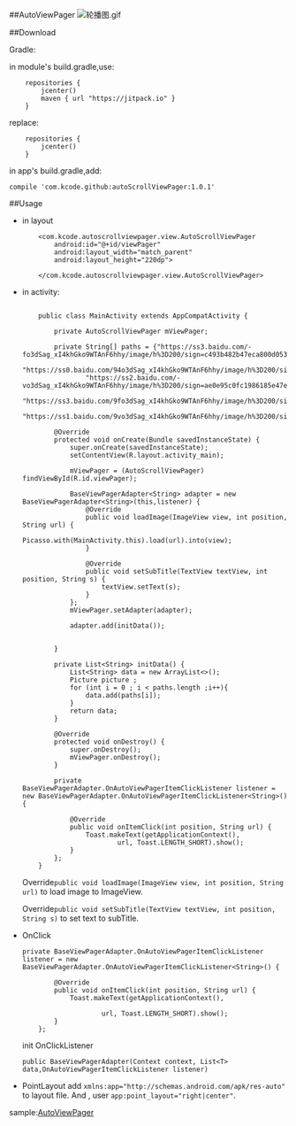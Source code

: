 ##AutoViewPager
![轮播图.gif](http://upload-images.jianshu.io/upload_images/1715403-cbf7c309b85e2770.gif?imageMogr2/auto-orient/strip)

##Download

Gradle:

in module's build.gradle,use:

```
    repositories {
        jcenter()
        maven { url "https://jitpack.io" }
    }
```

replace:

```
    repositories {
        jcenter()
    }
```

in app's build.gradle,add:

```
compile 'com.kcode.github:autoScrollViewPager:1.0.1'
```

##Usage
* in layout

    ```
        <com.kcode.autoscrollviewpager.view.AutoScrollViewPager
            android:id="@+id/viewPager"
            android:layout_width="match_parent"
            android:layout_height="220dp">
            
        </com.kcode.autoscrollviewpager.view.AutoScrollViewPager>
    ```


* in activity:
    
    ```
            
        public class MainActivity extends AppCompatActivity {
        
            private AutoScrollViewPager mViewPager;
        
            private String[] paths = {"https://ss3.baidu.com/-fo3dSag_xI4khGko9WTAnF6hhy/image/h%3D200/sign=c493b482b47eca800d053ee7a1229712/8cb1cb1349540923abd671df9658d109b2de49d7.jpg",
                    "https://ss0.baidu.com/94o3dSag_xI4khGko9WTAnF6hhy/image/h%3D200/sign=45fbfa5555da81cb51e684cd6267d0a4/2f738bd4b31c8701491ea047237f9e2f0608ffe3.jpg",
                    "https://ss2.baidu.com/-vo3dSag_xI4khGko9WTAnF6hhy/image/h%3D200/sign=ae0e95c0fc1986185e47e8847aec2e69/0b46f21fbe096b63eb314ef108338744ebf8ac62.jpg",
                    "https://ss3.baidu.com/9fo3dSag_xI4khGko9WTAnF6hhy/image/h%3D200/sign=1fad2b46952397ddc9799f046983b216/dc54564e9258d109c94bbb13d558ccbf6d814de2.jpg",
                    "https://ss1.baidu.com/9vo3dSag_xI4khGko9WTAnF6hhy/image/h%3D200/sign=ff0999f6d4160924c325a51be406359b/86d6277f9e2f070861ccd4a0ed24b899a801f241.jpg"};
        
            @Override
            protected void onCreate(Bundle savedInstanceState) {
                super.onCreate(savedInstanceState);
                setContentView(R.layout.activity_main);
        
                mViewPager = (AutoScrollViewPager) findViewById(R.id.viewPager);
        
                BaseViewPagerAdapter<String> adapter = new BaseViewPagerAdapter<String>(this,listener) {
                    @Override
                    public void loadImage(ImageView view, int position, String url) {
                        Picasso.with(MainActivity.this).load(url).into(view);
                    }
        
                    @Override
                    public void setSubTitle(TextView textView, int position, String s) {
                        textView.setText(s);
                    }
                };
                mViewPager.setAdapter(adapter);
        
                adapter.add(initData());
        
        
            }
        
            private List<String> initData() {
                List<String> data = new ArrayList<>();
                Picture picture ;
                for (int i = 0 ; i < paths.length ;i++){
                    data.add(paths[i]);
                }
                return data;
            }
        
            @Override
            protected void onDestroy() {
                super.onDestroy();
                mViewPager.onDestroy();
            }
        
            private BaseViewPagerAdapter.OnAutoViewPagerItemClickListener listener = new BaseViewPagerAdapter.OnAutoViewPagerItemClickListener<String>() {
        
                @Override
                public void onItemClick(int position, String url) {
                    Toast.makeText(getApplicationContext(),
                            url, Toast.LENGTH_SHORT).show();
                }
            };
        }   
    ```

    Override```public void loadImage(ImageView view, int position, String url)``` to load image to ImageView.
    
    Override```public void setSubTitle(TextView textView, int position, String s)``` to set text to subTitle.


* OnClick

    
    ```
    private BaseViewPagerAdapter.OnAutoViewPagerItemClickListener listener = new BaseViewPagerAdapter.OnAutoViewPagerItemClickListener<String>() {
    
            @Override
            public void onItemClick(int position, String url) {
                Toast.makeText(getApplicationContext(),
    
                        url, Toast.LENGTH_SHORT).show();
            }
        };
    ```

    init OnClickListener

    ```
    public BaseViewPagerAdapter(Context context, List<T> data,OnAutoViewPagerItemClickListener listener)
    
    ```

* PointLayout
    add ```xmlns:app="http://schemas.android.com/apk/res-auto"``` to layout file. And ,
     user ```app:point_layout="right|center"```.
     
sample:[AutoViewPager](https://github.com/fccaikai/AutoScrollViewPager/tree/master/app)


